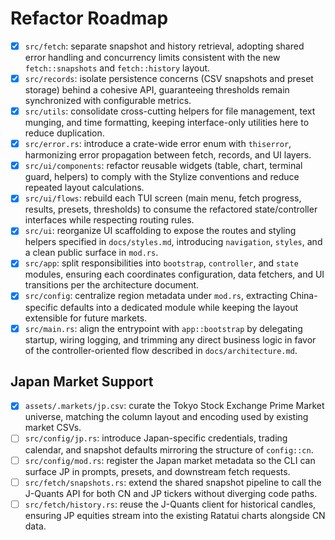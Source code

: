 # Refactor Roadmap

- [x] `src/fetch`: separate snapshot and history retrieval, adopting shared error handling and concurrency limits consistent with the new `fetch::snapshots` and `fetch::history` layout.
- [x] `src/records`: isolate persistence concerns (CSV snapshots and preset storage) behind a cohesive API, guaranteeing thresholds remain synchronized with configurable metrics.
- [x] `src/utils`: consolidate cross-cutting helpers for file management, text munging, and time formatting, keeping interface-only utilities here to reduce duplication.
- [x] `src/error.rs`: introduce a crate-wide error enum with `thiserror`, harmonizing error propagation between fetch, records, and UI layers.
- [x] `src/ui/components`: refactor reusable widgets (table, chart, terminal guard, helpers) to comply with the Stylize conventions and reduce repeated layout calculations.
- [x] `src/ui/flows`: rebuild each TUI screen (main menu, fetch progress, results, presets, thresholds) to consume the refactored state/controller interfaces while respecting routing rules.
- [x] `src/ui`: reorganize UI scaffolding to expose the routes and styling helpers specified in `docs/styles.md`, introducing `navigation`, `styles`, and a clean public surface in `mod.rs`.
- [x] `src/app`: split responsibilities into `bootstrap`, `controller`, and `state` modules, ensuring each coordinates configuration, data fetchers, and UI transitions per the architecture document.
- [x] `src/config`: centralize region metadata under `mod.rs`, extracting China-specific defaults into a dedicated module while keeping the layout extensible for future markets.
- [x] `src/main.rs`: align the entrypoint with `app::bootstrap` by delegating startup, wiring logging, and trimming any direct business logic in favor of the controller-oriented flow described in `docs/architecture.md`.

## Japan Market Support

- [x] `assets/.markets/jp.csv`: curate the Tokyo Stock Exchange Prime Market universe, matching the column layout and encoding used by existing market CSVs.
- [ ] `src/config/jp.rs`: introduce Japan-specific credentials, trading calendar, and snapshot defaults mirroring the structure of `config::cn`.
- [ ] `src/config/mod.rs`: register the Japan market metadata so the CLI can surface JP in prompts, presets, and downstream fetch requests.
- [ ] `src/fetch/snapshots.rs`: extend the shared snapshot pipeline to call the J-Quants API for both CN and JP tickers without diverging code paths.
- [ ] `src/fetch/history.rs`: reuse the J-Quants client for historical candles, ensuring JP equities stream into the existing Ratatui charts alongside CN data.
